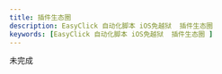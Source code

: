 ```yaml
---
title: 插件生态圈
description: EasyClick 自动化脚本 iOS免越狱  插件生态圈 
keywords: [EasyClick 自动化脚本 iOS免越狱  插件生态圈 ]
---
```


未完成

